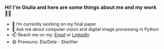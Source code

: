 ### Hi! I'm Giulia and here are some things about me and my work 🕺🏼
- 🔭 I’m currently working on my final paper
- 💬 Ask me about computer vision and digital image processing in Python
- 📫 Reach me on my: [Email](19deoligi@gmail.com) or [LinkedIn](https://www.linkedin.com/in/giuliamoscoso)
- 😄 Pronouns: Ela/Dela - She/Her
